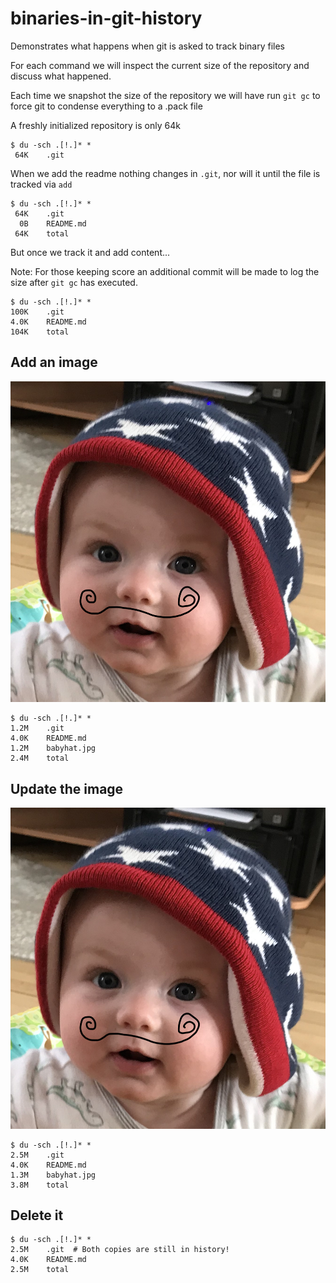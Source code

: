 # binaries-in-git-history
Demonstrates what happens when git is asked to track binary files

For each command we will inspect the current size of the repository and discuss what happened.

Each time we snapshot the size of the repository we will have run `git gc` to force git to condense everything to a .pack file


A freshly initialized repository is only 64k
```
$ du -sch .[!.]* *
 64K    .git
```

When we add the readme nothing changes in `.git`, nor will it until the file is tracked via `add`
```
$ du -sch .[!.]* *
 64K    .git
  0B    README.md
 64K    total
```

But once we track it and add content...

Note: For those keeping score an additional commit will be made to log the size after `git gc` has executed.


```
$ du -sch .[!.]* *
100K    .git
4.0K    README.md
104K    total
```

## Add an image

![Neat hat!](babyhat.jpg)

```
$ du -sch .[!.]* *
1.2M    .git
4.0K    README.md
1.2M    babyhat.jpg
2.4M    total
```

## Update the image

![Neat stache!](babyhat.jpg)

```
$ du -sch .[!.]* *
2.5M    .git
4.0K    README.md
1.3M    babyhat.jpg
3.8M    total
```

## Delete it

```
$ du -sch .[!.]* *
2.5M    .git  # Both copies are still in history!
4.0K    README.md
2.5M    total
```

